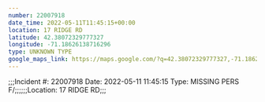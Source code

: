 ```yaml
---
number: 22007918
date_time: 2022-05-11T11:45:15+00:00
location: 17 RIDGE RD
latitude: 42.38072329777327
longitude: -71.18626138716296
type: UNKNOWN TYPE
google_maps_link: https://maps.google.com/?q=42.38072329777327,-71.18626138716296
---
```


;;;Incident #: 22007918  Date: 2022-05-11 11:45:15   Type: MISSING PERS F/;;;;;;Location: 17 RIDGE RD;;;
